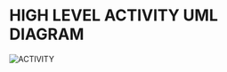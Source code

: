 # HIGH LEVEL ACTIVITY UML DIAGRAM

![ACTIVITY](https://user-images.githubusercontent.com/78849542/111865238-d2801180-898b-11eb-8e3f-ddcac9bb42b3.png)
